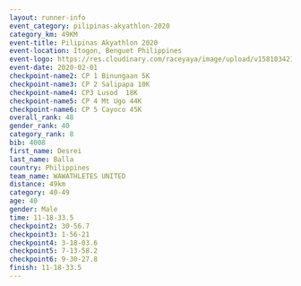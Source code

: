 ```yaml
--- 
layout: runner-info 
event_category: pilipinas-akyathlon-2020 
category_km: 49KM 
event-title: Pilipinas Akyathlon 2020 
event-location: Itogon, Benguet Philippines 
event-logo: https://res.cloudinary.com/raceyaya/image/upload/v1581034212/logo/ph-akyathlon_ldmu3f.png 
event-date: 2020-02-01 
checkpoint-name2: CP 1 Binungaan 5K 
checkpoint-name3: CP 2 Salipapa 10K 
checkpoint-name4: CP3 Lusod  18K 
checkpoint-name5: CP 4 Mt Ugo 44K 
checkpoint-name6: CP 5 Cayoco 45K 
overall_rank: 48
gender_rank: 40
category_rank: 8
bib: 4008
first_name: Desrei
last_name: Balla
country: Philippines
team_name: WAWATHLETES UNITED
distance: 49km
category: 40-49
age: 40
gender: Male
time: 11-18-33.5
checkpoint2: 30-56.7
checkpoint3: 1-56-21
checkpoint4: 3-18-03.6
checkpoint5: 7-13-58.2
checkpoint6: 9-30-27.8
finish: 11-18-33.5
--- 
```

